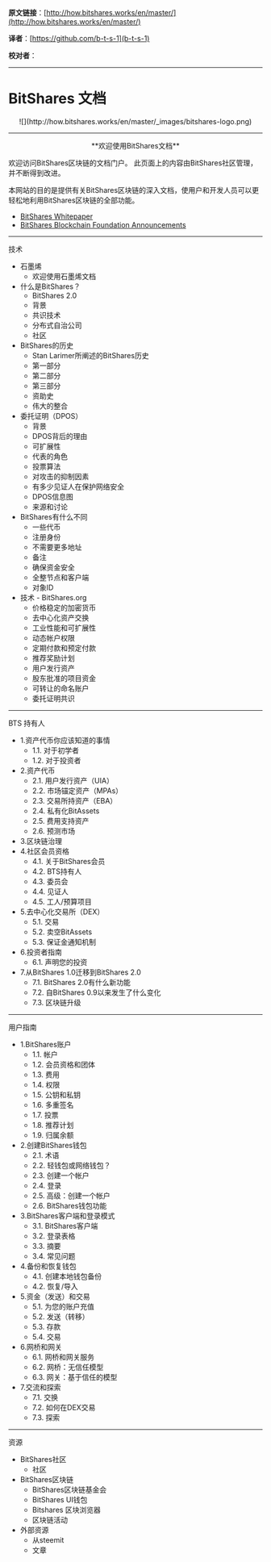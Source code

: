   **原文链接**：[http://how.bitshares.works/en/master/](http://how.bitshares.works/en/master/)
 
 **译者**：[https://github.com/b-t-s-1](b-t-s-1)
 
 **校对者**： 
  
***  

# BitShares 文档  
  
<center>
![](http://how.bitshares.works/en/master/_images/bitshares-logo.png)
</center>  

***

<center>**欢迎使用BitShares文档**</center>

欢迎访问BitShares区块链的文档门户。 此页面上的内容由BitShares社区管理，并不断得到改进。

本网站的目的是提供有关BitShares区块链的深入文档，使用户和开发人员可以更轻松地利用BitShares区块链的全部功能。

* [BitShares Whitepaper](http://www.bitshares.foundation/papers/BitSharesBlockchain.pdf)
* [BitShares Blockchain Foundation Announcements](http://www.bitshares.foundation/)

***

技术

* 石墨烯
  - 欢迎使用石墨烯文档
* 什么是BitShares？
  - BitShares 2.0
  - 背景
  - 共识技术
  - 分布式自治公司
  - 社区
* BitShares的历史
  - Stan Larimer所阐述的BitShares历史
  - 第一部分
  - 第二部分
  - 第三部分
  - 资助史
  - 伟大的整合
* 委托证明（DPOS）
  - 背景
  - DPOS背后的理由
  - 可扩展性
  - 代表的角色
  - 投票算法
  - 对攻击的抑制因素
  - 有多少见证人在保护网络安全
  - DPOS信息图
  - 来源和讨论
* BitShares有什么不同
  - 一些代币
  - 注册身份
  - 不需要更多地址
  - 备注
  - 确保资金安全
  - 全整节点和客户端
  - 对象ID
* 技术 -  BitShares.org
  - 价格稳定的加密货币
  - 去中心化资产交换
  - 工业性能和可扩展性
  - 动态帐户权限
  - 定期付款和预定付款
  - 推荐奖励计划
  - 用户发行资产
  - 股东批准的项目资金
  - 可转让的命名账户
  - 委托证明共识

***

BTS 持有人

* 1.资产代币你应该知道的事情
  - 1.1. 对于初学者
  - 1.2. 对于投资者
* 2.资产代币
  - 2.1. 用户发行资产（UIA）
  - 2.2. 市场锚定资产（MPAs）
  - 2.3. 交易所持资产（EBA）
  - 2.4. 私有化BitAssets
  - 2.5. 费用支持资产
  - 2.6. 预测市场
* 3.区块链治理
* 4.社区会员资格
  - 4.1. 关于BitShares会员
  - 4.2. BTS持有人
  - 4.3. 委员会
  - 4.4. 见证人
  - 4.5. 工人/预算项目
* 5.去中心化交易所（DEX）
  - 5.1. 交易
  - 5.2. 卖空BitAssets
  - 5.3. 保证金通知机制
* 6.投资者指南
  - 6.1. 声明您的投资
* 7.从BitShares 1.0迁移到BitShares 2.0
  - 7.1. BitShares 2.0有什么新功能
  - 7.2. 自BitShares 0.9以来发生了什么变化
  - 7.3. 区块链升级

***

用户指南

* 1.BitShares账户
  - 1.1. 帐户
  - 1.2. 会员资格和团体
  - 1.3. 费用
  - 1.4. 权限
  - 1.5. 公钥和私钥
  - 1.6. 多重签名
  - 1.7. 投票
  - 1.8. 推荐计划
  - 1.9. 归属余额
* 2.创建BitShares钱包
  - 2.1. 术语
  - 2.2. 轻钱包或网络钱包？
  - 2.3. 创建一个帐户
  - 2.4. 登录
  - 2.5. 高级：创建一个帐户
  - 2.6. BitShares钱包功能
* 3.BitShares客户端和登录模式
  - 3.1. BitShares客户端
  - 3.2. 登录表格
  - 3.3. 摘要
  - 3.4. 常见问题
* 4.备份和恢复钱包
  - 4.1. 创建本地钱包备份
  - 4.2. 恢复/导入
* 5.资金（发送）和交易
  - 5.1.  为您的账户充值
  - 5.2. 发送（转移）
  - 5.3. 存款
  - 5.4. 交易
* 6.网桥和网关
  - 6.1. 网桥和网关服务
  - 6.2. 网桥：无信任模型
  - 6.3. 网关：基于信任的模型
* 7.交流和探索 
  - 7.1. 交换
  - 7.2. 如何在DEX交易
  - 7.3. 探索

***

资源

* BitShares社区
  - 社区
* BitShares区块链
  - BitShares区块链基金会
  - BitShares UI钱包
  - Bitshares 区块浏览器
  - 区块链活动
* 外部资源
  - 从steemit
  - 文章

